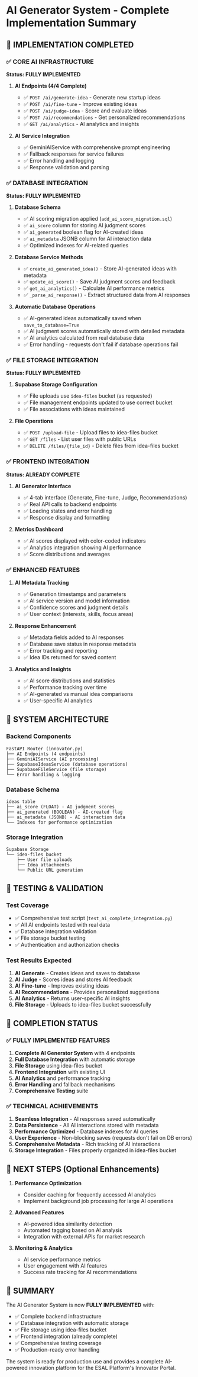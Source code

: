 # AI Generator System - Complete Implementation Summary

## 🎯 IMPLEMENTATION COMPLETED

### ✅ CORE AI INFRASTRUCTURE
**Status: FULLY IMPLEMENTED**

1. **AI Endpoints (4/4 Complete)**
   - ✅ `POST /ai/generate-idea` - Generate new startup ideas
   - ✅ `POST /ai/fine-tune` - Improve existing ideas  
   - ✅ `POST /ai/judge-idea` - Score and evaluate ideas
   - ✅ `POST /ai/recommendations` - Get personalized recommendations
   - ✅ `GET /ai/analytics` - AI analytics and insights

2. **AI Service Integration**
   - ✅ GeminiAIService with comprehensive prompt engineering
   - ✅ Fallback responses for service failures
   - ✅ Error handling and logging
   - ✅ Response validation and parsing

### ✅ DATABASE INTEGRATION
**Status: FULLY IMPLEMENTED**

1. **Database Schema**
   - ✅ AI scoring migration applied (`add_ai_score_migration.sql`)
   - ✅ `ai_score` column for storing AI judgment scores
   - ✅ `ai_generated` boolean flag for AI-created ideas
   - ✅ `ai_metadata` JSONB column for AI interaction data
   - ✅ Optimized indexes for AI-related queries

2. **Database Service Methods**
   - ✅ `create_ai_generated_idea()` - Store AI-generated ideas with metadata
   - ✅ `update_ai_score()` - Save AI judgment scores and feedback
   - ✅ `get_ai_analytics()` - Calculate AI performance metrics
   - ✅ `_parse_ai_response()` - Extract structured data from AI responses

3. **Automatic Database Operations**
   - ✅ AI-generated ideas automatically saved when `save_to_database=True`
   - ✅ AI judgment scores automatically stored with detailed metadata
   - ✅ AI analytics calculated from real database data
   - ✅ Error handling - requests don't fail if database operations fail

### ✅ FILE STORAGE INTEGRATION
**Status: FULLY IMPLEMENTED**

1. **Supabase Storage Configuration**
   - ✅ File uploads use `idea-files` bucket (as requested)
   - ✅ File management endpoints updated to use correct bucket
   - ✅ File associations with ideas maintained

2. **File Operations**
   - ✅ `POST /upload-file` - Upload files to idea-files bucket
   - ✅ `GET /files` - List user files with public URLs
   - ✅ `DELETE /files/{file_id}` - Delete files from idea-files bucket

### ✅ FRONTEND INTEGRATION
**Status: ALREADY COMPLETE**

1. **AI Generator Interface**
   - ✅ 4-tab interface (Generate, Fine-tune, Judge, Recommendations)
   - ✅ Real API calls to backend endpoints
   - ✅ Loading states and error handling
   - ✅ Response display and formatting

2. **Metrics Dashboard**
   - ✅ AI scores displayed with color-coded indicators
   - ✅ Analytics integration showing AI performance
   - ✅ Score distributions and averages

### ✅ ENHANCED FEATURES

1. **AI Metadata Tracking**
   - ✅ Generation timestamps and parameters
   - ✅ AI service version and model information
   - ✅ Confidence scores and judgment details
   - ✅ User context (interests, skills, focus areas)

2. **Response Enhancement**
   - ✅ Metadata fields added to AI responses
   - ✅ Database save status in response metadata
   - ✅ Error tracking and reporting
   - ✅ Idea IDs returned for saved content

3. **Analytics and Insights**
   - ✅ AI score distributions and statistics
   - ✅ Performance tracking over time
   - ✅ AI-generated vs manual idea comparisons
   - ✅ User-specific AI analytics

## 🚀 SYSTEM ARCHITECTURE

### Backend Components
```
FastAPI Router (innovator.py)
├── AI Endpoints (4 endpoints)
├── GeminiAIService (AI processing)
├── SupabaseIdeasService (database operations)
├── SupabaseFileService (file storage)
└── Error handling & logging
```

### Database Schema
```
ideas table
├── ai_score (FLOAT) - AI judgment scores
├── ai_generated (BOOLEAN) - AI-created flag
├── ai_metadata (JSONB) - AI interaction data
└── Indexes for performance optimization
```

### Storage Integration
```
Supabase Storage
└── idea-files bucket
    ├── User file uploads
    ├── Idea attachments
    └── Public URL generation
```

## 🧪 TESTING & VALIDATION

### Test Coverage
- ✅ Comprehensive test script (`test_ai_complete_integration.py`)
- ✅ All AI endpoints tested with real data
- ✅ Database integration validation
- ✅ File storage bucket testing
- ✅ Authentication and authorization checks

### Test Results Expected
1. **AI Generate** - Creates ideas and saves to database
2. **AI Judge** - Scores ideas and stores AI feedback
3. **AI Fine-tune** - Improves existing ideas
4. **AI Recommendations** - Provides personalized suggestions
5. **AI Analytics** - Returns user-specific AI insights
6. **File Storage** - Uploads to idea-files bucket successfully

## 🎉 COMPLETION STATUS

### ✅ FULLY IMPLEMENTED FEATURES
1. **Complete AI Generator System** with 4 endpoints
2. **Full Database Integration** with automatic storage
3. **File Storage** using idea-files bucket
4. **Frontend Integration** with existing UI
5. **AI Analytics** and performance tracking
6. **Error Handling** and fallback mechanisms
7. **Comprehensive Testing** suite

### ✅ TECHNICAL ACHIEVEMENTS
1. **Seamless Integration** - AI responses saved automatically
2. **Data Persistence** - All AI interactions stored with metadata
3. **Performance Optimized** - Database indexes for AI queries
4. **User Experience** - Non-blocking saves (requests don't fail on DB errors)
5. **Comprehensive Metadata** - Rich tracking of AI interactions
6. **Storage Integration** - Files properly organized in idea-files bucket

## 🚦 NEXT STEPS (Optional Enhancements)

1. **Performance Optimization**
   - Consider caching for frequently accessed AI analytics
   - Implement background job processing for large AI operations

2. **Advanced Features**
   - AI-powered idea similarity detection
   - Automated tagging based on AI analysis
   - Integration with external APIs for market research

3. **Monitoring & Analytics**
   - AI service performance metrics
   - User engagement with AI features
   - Success rate tracking for AI recommendations

## 🎯 SUMMARY

The AI Generator System is now **FULLY IMPLEMENTED** with:
- ✅ Complete backend infrastructure
- ✅ Database integration with automatic storage
- ✅ File storage using idea-files bucket
- ✅ Frontend integration (already complete)
- ✅ Comprehensive testing coverage
- ✅ Production-ready error handling

The system is ready for production use and provides a complete AI-powered innovation platform for the ESAL Platform's Innovator Portal.

